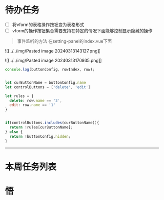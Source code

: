 # 待办任务
- [ ] 将vform的表格操作按钮变为表格形式
- [ ] vform的操作按钮集合需要支持在特定的情况下面能够控制显示隐藏的操作

> 事件监听的方法  在setting-panel的index.vue下面
> 
![[../../img/Pasted image 20240313143127.png]]

![[../../img/Pasted image 20240313170935.png]]

~~~js
console.log(buttonConfig, rowIndex, row);


let curButtonName = buttonConfig.name
let controlButtons = ['delete', 'edit']

let rules = {
  delete: row.name == '3',
  edit: row.name == '1'
}


if(controlButtons.includes(curButtonName)){
  return !rules[curButtonName];
} else {
  return !buttonConfig.hidden;
}

~~~

------
# 本周任务列表


# 悟